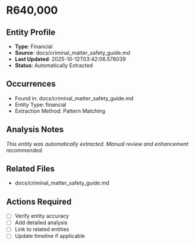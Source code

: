# R640,000

## Entity Profile
- **Type**: Financial
- **Source**: docs/criminal_matter_safety_guide.md
- **Last Updated**: 2025-10-12T03:42:06.578039
- **Status**: Automatically Extracted

## Occurrences
- Found in: docs/criminal_matter_safety_guide.md
- Entity Type: financial
- Extraction Method: Pattern Matching

## Analysis Notes
*This entity was automatically extracted. Manual review and enhancement recommended.*

## Related Files
- docs/criminal_matter_safety_guide.md

## Actions Required
- [ ] Verify entity accuracy
- [ ] Add detailed analysis
- [ ] Link to related entities
- [ ] Update timeline if applicable
